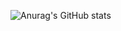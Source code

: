 ![Anurag's GitHub stats](https://github-readme-stats.vercel.app/api?username=JulesLaisne&show_icons=true&theme=radical)
